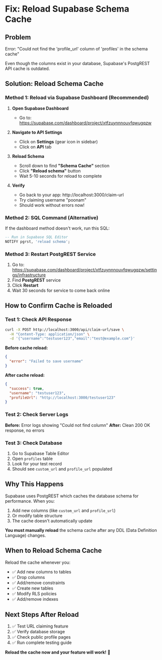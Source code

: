 # Fix: Reload Supabase Schema Cache

## Problem
Error: "Could not find the 'profile_url' column of 'profiles' in the schema cache"

Even though the columns exist in your database, Supabase's PostgREST API cache is outdated.

## Solution: Reload Schema Cache

### Method 1: Reload via Supabase Dashboard (Recommended)

1. **Open Supabase Dashboard**
   - Go to: https://supabase.com/dashboard/project/xtfzuynnnouvfqwugqzw

2. **Navigate to API Settings**
   - Click on **Settings** (gear icon in sidebar)
   - Click on **API** tab

3. **Reload Schema**
   - Scroll down to find **"Schema Cache"** section
   - Click **"Reload schema"** button
   - Wait 5-10 seconds for reload to complete

4. **Verify**
   - Go back to your app: http://localhost:3000/claim-url
   - Try claiming username "poonam"
   - Should work without errors now!

### Method 2: SQL Command (Alternative)

If the dashboard method doesn't work, run this SQL:

```sql
-- Run in Supabase SQL Editor
NOTIFY pgrst, 'reload schema';
```

### Method 3: Restart PostgREST Service

1. Go to: https://supabase.com/dashboard/project/xtfzuynnnouvfqwugqzw/settings/infrastructure
2. Find **PostgREST** service
3. Click **Restart**
4. Wait 30 seconds for service to come back online

## How to Confirm Cache is Reloaded

### Test 1: Check API Response
```bash
curl -X POST http://localhost:3000/api/claim-url/save \
  -H "Content-Type: application/json" \
  -d '{"username":"testuser123","email":"test@example.com"}'
```

**Before cache reload:**
```json
{
  "error": "Failed to save username"
}
```

**After cache reload:**
```json
{
  "success": true,
  "username": "testuser123",
  "profileUrl": "http://localhost:3000/testuser123"
}
```

### Test 2: Check Server Logs
**Before:** Error logs showing "Could not find column"
**After:** Clean 200 OK response, no errors

### Test 3: Check Database
1. Go to Supabase Table Editor
2. Open `profiles` table
3. Look for your test record
4. Should see `custom_url` and `profile_url` populated

## Why This Happens

Supabase uses PostgREST which caches the database schema for performance. When you:
1. Add new columns (like `custom_url` and `profile_url`)
2. Or modify table structure
3. The cache doesn't automatically update

**You must manually reload** the schema cache after any DDL (Data Definition Language) changes.

## When to Reload Schema Cache

Reload the cache whenever you:
- ✅ Add new columns to tables
- ✅ Drop columns
- ✅ Add/remove constraints
- ✅ Create new tables
- ✅ Modify RLS policies
- ✅ Add/remove indexes

## Next Steps After Reload

1. ✅ Test URL claiming feature
2. ✅ Verify database storage
3. ✅ Check public profile pages
4. ✅ Run complete testing guide

**Reload the cache now and your feature will work!** 🚀
